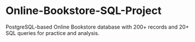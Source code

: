 # Online-Bookstore-SQL-Project
PostgreSQL-based Online Bookstore database with 200+ records and 20+ SQL queries for practice and analysis.
